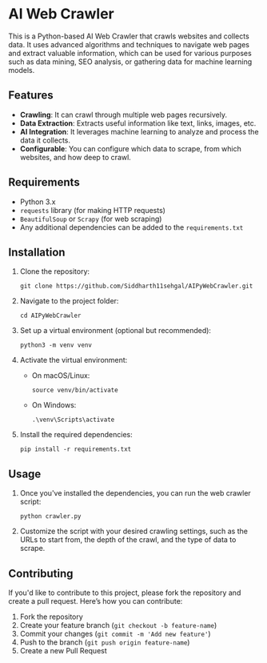 # AI Web Crawler

This is a Python-based AI Web Crawler that crawls websites and collects data. It uses advanced algorithms and techniques to navigate web pages and extract valuable information, which can be used for various purposes such as data mining, SEO analysis, or gathering data for machine learning models.

## Features
- **Crawling**: It can crawl through multiple web pages recursively.
- **Data Extraction**: Extracts useful information like text, links, images, etc.
- **AI Integration**: It leverages machine learning to analyze and process the data it collects.
- **Configurable**: You can configure which data to scrape, from which websites, and how deep to crawl.

## Requirements

- Python 3.x
- `requests` library (for making HTTP requests)
- `BeautifulSoup` or `Scrapy` (for web scraping)
- Any additional dependencies can be added to the `requirements.txt`

## Installation

1. Clone the repository:
   ```
   git clone https://github.com/Siddharth11sehgal/AIPyWebCrawler.git
   ```

2. Navigate to the project folder:
   ```
   cd AIPyWebCrawler
   ```

3. Set up a virtual environment (optional but recommended):
   ```
   python3 -m venv venv
   ```

4. Activate the virtual environment:
   - On macOS/Linux:
     ```
     source venv/bin/activate
     ```
   - On Windows:
     ```
     .\venv\Scripts\activate
     ```

5. Install the required dependencies:
   ```
   pip install -r requirements.txt
   ```

## Usage

1. Once you've installed the dependencies, you can run the web crawler script:
   ```
   python crawler.py
   ```

2. Customize the script with your desired crawling settings, such as the URLs to start from, the depth of the crawl, and the type of data to scrape.

## Contributing

If you'd like to contribute to this project, please fork the repository and create a pull request. Here’s how you can contribute:
1. Fork the repository
2. Create your feature branch (`git checkout -b feature-name`)
3. Commit your changes (`git commit -m 'Add new feature'`)
4. Push to the branch (`git push origin feature-name`)
5. Create a new Pull Request
